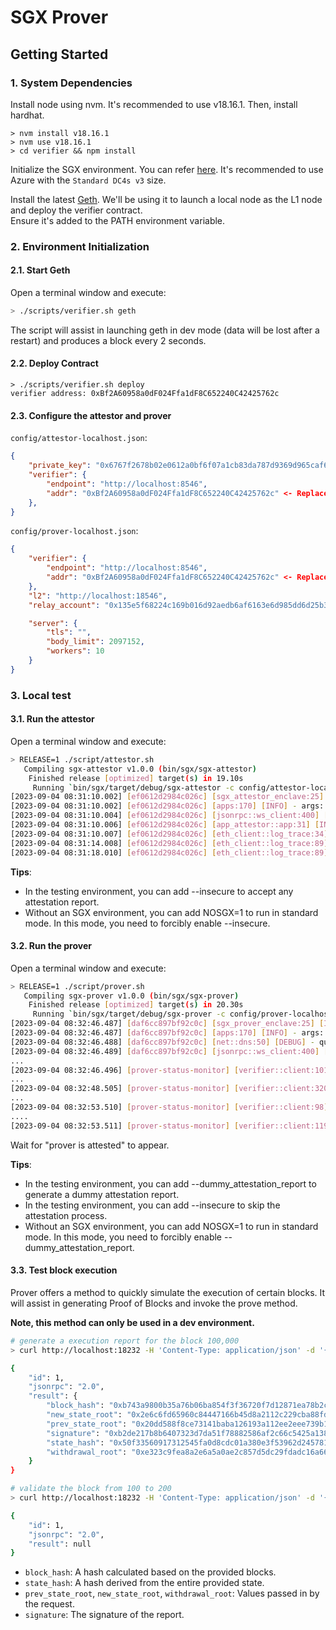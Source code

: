 # SGX Prover


## Getting Started

### 1. System Dependencies

Install node using nvm. It's recommended to use v18.16.1. Then, install hardhat.

```
> nvm install v18.16.1
> nvm use v18.16.1
> cd verifier && npm install
```

Initialize the SGX environment. You can refer [here](https://github.com/automata-network/attestable-build-tool/blob/main/image/rust/Dockerfile).
It's recommended to use Azure with the `Standard DC4s v3` size.

Install the latest [Geth](https://github.com/ethereum/go-ethereum). We'll be using it to launch a local node as the L1 node and deploy the verifier contract.   
Ensure it's added to the PATH environment variable.

### 2. Environment Initialization

#### 2.1. Start Geth

Open a terminal window and execute:
```bash
> ./scripts/verifier.sh geth
```
The script will assist in launching geth in dev mode (data will be lost after a restart) and produces a block every 2 seconds.

#### 2.2. Deploy Contract

```
> ./scripts/verifier.sh deploy
verifier address: 0xBf2A60958a0dF024Ffa1dF8C652240C42425762c
```

#### 2.3. Configure the attestor and prover


`config/attestor-localhost.json`:   
```json
{
    "private_key": "0x6767f2678b02e0612a0bf6f07a1cb83da787d9369d965caf65184e82767c02a2", <- Do not modify in the test environment
    "verifier": {
        "endpoint": "http://localhost:8546",
        "addr": "0xBf2A60958a0dF024Ffa1dF8C652240C42425762c" <- Replace with the deployed verifier contract address
    },
}
```

`config/prover-localhost.json`:  
```json
{
    "verifier": {
        "endpoint": "http://localhost:8546",
        "addr": "0xBf2A60958a0dF024Ffa1dF8C652240C42425762c" <- Replace with the deployed verifier contract address
    },
    "l2": "http://localhost:18546",
    "relay_account": "0x135e5f68224c169b016d92aedb6af6163e6d985dd6d25b3bbd1124e964490843", <- Do not modify in the test environment

    "server": {
        "tls": "",
        "body_limit": 2097152,
        "workers": 10
    }
}
```

### 3. Local test

#### 3.1. Run the attestor

Open a terminal window and execute:
```bash
> RELEASE=1 ./script/attestor.sh
   Compiling sgx-attestor v1.0.0 (bin/sgx/sgx-attestor)
    Finished release [optimized] target(s) in 19.10s
     Running `bin/sgx/target/debug/sgx-attestor -c config/attestor-localhost.json`
[2023-09-04 08:31:10.002] [ef0612d2984c026c] [sgx_attestor_enclave:25] [INFO] - Initialize Enclave!
[2023-09-04 08:31:10.002] [ef0612d2984c026c] [apps:170] [INFO] - args: "[\"bin/sgx/target/debug/sgx-attestor\",\"-c\",\"config/attestor-localhost.json\"]"
[2023-09-04 08:31:10.004] [ef0612d2984c026c] [jsonrpc::ws_client:400] [INFO] - [ws://localhost:8546] poll interval = 150.088µs
[2023-09-04 08:31:10.006] [ef0612d2984c026c] [app_attestor::app:31] [INFO] - attestor info: addr=0x15d34aaf54267db7d7c367839aaf71a00a2c6a65, balance=1
[2023-09-04 08:31:10.007] [ef0612d2984c026c] [eth_client::log_trace:34] [WARN] - incorrect start offset=0, head=9640, reset to head
[2023-09-04 08:31:14.008] [ef0612d2984c026c] [eth_client::log_trace:89] [INFO] - finish scan to 9640 -> 9642
[2023-09-04 08:31:18.010] [ef0612d2984c026c] [eth_client::log_trace:89] [INFO] - finish scan to 9643 -> 9644s
```
**Tips**:
  * In the testing environment, you can add --insecure to accept any attestation report.
  * Without an SGX environment, you can add NOSGX=1 to run in standard mode. In this mode, you need to forcibly enable --insecure.

#### 3.2. Run the prover

Open a terminal window and execute:
```bash
> RELEASE=1 ./script/prover.sh
   Compiling sgx-prover v1.0.0 (bin/sgx/sgx-prover)
    Finished release [optimized] target(s) in 20.30s
     Running `bin/sgx/target/debug/sgx-prover -c config/prover-localhost.json`
[2023-09-04 08:32:46.487] [daf6cc897bf92c0c] [sgx_prover_enclave:25] [INFO] - Initialize Enclave!
[2023-09-04 08:32:46.487] [daf6cc897bf92c0c] [apps:170] [INFO] - args: "[\"bin/sgx/target/debug/sgx-prover\",\"-c\",\"config/prover-localhost.json\"]"
[2023-09-04 08:32:46.488] [daf6cc897bf92c0c] [net::dns:50] [DEBUG] - query dns for ("localhost", 8546): 93.402µs
[2023-09-04 08:32:46.489] [daf6cc897bf92c0c] [jsonrpc::ws_client:400] [INFO] - [ws://localhost:8546] poll interval = 145.326µs
...
[2023-09-04 08:32:46.496] [prover-status-monitor] [verifier::client:101] [INFO] - getting prover attested...
... 
[2023-09-04 08:32:48.505] [prover-status-monitor] [verifier::client:320] [INFO] - waiting receipt(0x9938ec66bfb35065be3f85bb10ed8f0008569982c99ddba29156776e804a2acc): unconfirmed, retry in 1 secs
...
[2023-09-04 08:32:53.510] [prover-status-monitor] [verifier::client:98] [INFO] - waiting attestor to approve...
....
[2023-09-04 08:32:53.511] [prover-status-monitor] [verifier::client:119] [INFO] - prover is attested...
```
Wait for "prover is attested" to appear.

**Tips**:
  * In the testing environment, you can add --dummy_attestation_report to generate a dummy attestation report.
  * In the testing environment, you can add --insecure to skip the attestation process.
  * Without an SGX environment, you can add NOSGX=1 to run in standard mode. In this mode, you need to forcibly enable --dummy_attestation_report.

#### 3.3. Test block execution

Prover offers a method to quickly simulate the execution of certain blocks. It will assist in generating Proof of Blocks and invoke the prove method.

**Note, this method can only be used in a dev environment.**
```bash
# generate a execution report for the block 100,000
> curl http://localhost:18232 -H 'Content-Type: application/json' -d '{"jsonrpc":"2.0","id":1,"method":"report","params":["100000"]}'

{
	"id": 1,
	"jsonrpc": "2.0",
	"result": {
		"block_hash": "0xb743a9800b35a76b06ba854f3f36720f7d12871ea78b2cd17430502e158039c9",
		"new_state_root": "0x2e6c6fd65960c84447166b45d8a2112c229cba88fd1e4db34fbcbeb6dd0d67b8",
		"prev_state_root": "0x20dd588f8ce73141baba126193a112ee2eee739b10241e5fadfbbc95eb1917e5",
		"signature": "0xb2de217b8b6407323d7da51f78882586af2c66c5425a1389f16847b8e5648b167db16d78e0ccaa3dc2befa9e2dfb559fec7ff3965a1ec8f5889810d66ffd6a0901",
		"state_hash": "0x50f33560917312545fa0d8cdc01a380e3f53962d2457817bddbf46455c59d2ec",
		"withdrawal_root": "0xe323c9fea8a2e6a5a0ae2c857d5dc29fdadc16a669a60df6e16fb3a0bfe9eef9"
	}
}

# validate the block from 100 to 200
> curl http://localhost:18232 -H 'Content-Type: application/json' -d '{"jsonrpc":"2.0","id":1,"method":"validate","params":["100", 100]}'

{
	"id": 1,
	"jsonrpc": "2.0",
	"result": null
}
```

* `block_hash`: A hash calculated based on the provided blocks.
* `state_hash`: A hash derived from the entire provided state.
* `prev_state_root`, `new_state_root`, `withdrawal_root`: Values passed in by the request.
* `signature`: The signature of the report.